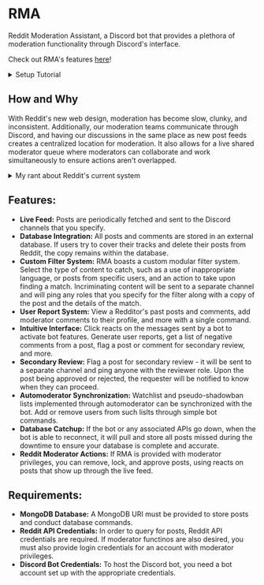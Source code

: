 # RMA
Reddit Moderation Assistant, a Discord bot that provides a plethora of moderation functionality through Discord's interface.

Check out RMA's features [here](https://andrewtong.me/RMA-Website/)!

<details><summary>Setup Tutorial</summary>
MongoDB Basic Setup
1. Create a new project if you do not have one already
2. On the left menu, click "Database Access", then click "ADD NEW DATABASE USER"
3. Select the Authentication Method as "Password", set a username and password for the user and add the user - make note of the username and password as they will be necessary for the connection string
4. Go back to the clusters from the menu on the left and click "Create a New Cluster"
5. On the cluster you created, click the "CONNECT" button
6. Click "Connect using MongoDB Compass"
7. Copy the string and save this to a notepad - make sure to replace the username and password with the user you created (this is the database URI that we will need for our environment variables file)

Discord Bot Basic Setup
1. Log in to the Discord developer portal (https://discord.com/developers/applications)
2. Create a "New Application" and assign the application a name
3. Copy the Client ID to a notepad - we'll need it to invite the bot to your server
4. In the menu on the left, click the "Bot" tab, and click "Add Bot"
5. Copy down the bot's token from this page to a notepad - we'll need to add it to the environment variables later
6. In the following link, replace BOT_CLIENT_ID with the client ID you copied earlier (https://discordapp.com/oauth2/authorize?client_id=BOT_CLIENT_ID&scope=bot)
7. Invite the bot to your server
8. Assign the bot administrator privileges
9. Create any necessary Discord channels - here's an example layout of a server
```
# reddit-posts-and-comments    // Post stream of posts and comments go here
# reddit-filter-pings          // Anything caught by filters you specify will be sent here
# secondary-review             // Any posts that other moderators request secondary review for can be found here
```
10. If you do not already have Discord developer mode on, enable it
`User Settings > Appearance > Developer Mode`
11. Right click the channels you will be using and click "Copy ID" - store these IDs (along with what channel they refer to) for later (we'll need it for the user preferences file later)


Bot Setup Tutorial
1. Verify you have Python 3.x.x installed, the required MongoDB information, and the Discord Bot credentials (see above).
2. Clone the repository
3. Navigate to the repository and install the required dependencies
`pip install -r requirements.txt`
4. Set the required information in environment_variables.py and user_preferences.py
```python
# environment_variables.py
DATABASE_URI - Your MongoDB database URI
REDDIT_CLIENT_ID - Reddit app client ID
REDDIT_CLIENT_SECRET - Reddit app secret
REDDIT_USER_AGENT - String describing the use for your Reddit app (e.g. "Reddit Discord Bot")
REDDIT_USER_USERNAME - Bot account username
REDDIT_USER_PASSWORD - Bot account password
LIVE_DISCORD_BOT_TOKEN - Discord bot token
DEV_DISCORD_BOT_TOKEN - You can ignore this unless you need a separate bot instance for development
PRIORITY_SUBREDDIT - Currently, only one subreddit can support filter sync. Since this is an advanced feature, most users can leave this string empty
HAS_MOD - Set this to True if your bot has moderator privileges in the subreddit (this is redundant to user_preferences and will hopefully be removed in a future commit)
DEV_MODE - Leave this as False unless you are using the bot for development purposes
```
```python
# user_preferences.py
ProdSubredditsAndChannels - Create instances of SubredditAndChannels - this is where you will need to insert the Discord channel IDs acquired from earlier (if you have difficulty with this, see below)
RegexFilters - Any filters that contain regex matches should have their filter names added here - any filters in this array will ensure regex phrases are valid and won't crash your bot instance
Settings.BOT_PREFIX - Specify the prefix for your bot to use
Settings.BOT_SECONDARY_REVIEW_ROLE - Specify the name of the Discord role to ping when a secondary review is requested - ensure your role name has no spaces
BotConsts.POLL_TIMER - The interval (in minutes) between subsequent polls for new posts/comments
```
5. Run the setup script (setup.py)
6. If the setup runs successfully, the bot should be ready to use.

</details>

## How and Why
With Reddit's new web design, moderation has become slow, clunky, and inconsistent. Additionally, our moderation teams communicate through Discord, and having our discussions in the same place as new post feeds creates a centralized location for moderation. It also allows for a live shared moderator queue where moderators can collaborate and work simultaneously to ensure actions aren't overlapped.

<details><summary>My rant about Reddit's current system</summary>
### Problems with Reddit's Moderator Functionality:
- **No Archiving:** If users delete their posts or comments, no history of what they said can be found. If bans are not extensively documented, users can delete their posts and feign innocence, and moderators will be forced to rely on themselves to remember why users were banned. Furthermore, edits on content are not documented and users can also conceal their actions by editing previous comments or posts.
- **No User Comments:** If moderators find troublesome users, there is no ability to tag users so other moderators know to watch out for them.
- **Clunky Interface:** Especially with new Reddit, posts can take several seconds to load. While this may seem trivial, it builds up, especially with large moderation queues.
- **Poor Moderator Action UX/UI:** Also trivial, moderator actions such as post removal/approval are not easily distinguishable among other actions (e.g. saving posts, hiding posts, etc.).
- **New Chat System Rushed:** Reddit also rolled out a new chat system to appeal to newer users, but there were plenty of shortcomings with its implementation. For one, there is no way to dismiss the new chat notification icon unless you either accept or deny the request. On paper this seems fine, but if you choose to deny the request, it automatically deletes the message logs the user has sent. For moderators, this is terrible because if a moderator chooses to ignore a message, they lose all message history. Furthermore, chat rooms are expected to be moderated, yet do not support automoderator filters, a significant issue making moderation very difficult.

### Stopgap Solutions to the above:
- **ceddit and removeddit:** There are sites that archive deleted posts and comments (assuming they have adequate time to archive them), but you cannot query by username, which is often useful for disputing ban appeals.
- **Reddit Enhancement Suite (RES):** RES is a fantastic browser extension that adds lots of helpful tools, including user comments. Unfortunately these only appear if other moderators have the 'Wiki' permission (which in my use case, one of ours didn't).
- **Old Reddit:** Old Reddit can still be used opposed to new Reddit, which has significantly faster loading times. However, the overall interface may be more intimidating to casual users.
</details>

## Features:
- **Live Feed:** Posts are periodically fetched and sent to the Discord channels that you specify.
- **Database Integration:** All posts and comments are stored in an external database. If users try to cover their tracks and delete their posts from Reddit, the copy remains within the database.
- **Custom Filter System:** RMA boasts a custom modular filter system. Select the type of content to catch, such as a use of inappropriate language, or posts from specific users, and an action to take upon finding a match. Incriminating content will be sent to a separate channel and will ping any roles that you specify for the filter along with a copy of the post and the details of the match.
- **User Report System:** View a Redditor's past posts and comments, add moderator comments to their profile, and more with a single command.
- **Intuitive Interface:** Click reacts on the messages sent by a bot to activate bot features. Generate user reports, get a list of negative comments from a post, flag a post or comment for secondary review, and more.
- **Secondary Review:** Flag a post for secondary review - it will be sent to a separate channel and ping anyone with the reviewer role. Upon the post being approved or rejected, the requester will be notified to know when they can proceed.
- **Automoderator Synchronization:** Watchlist and pseudo-shadowban lists implemented through automoderator can be synchronized with the bot. Add or remove users from such lislts through simple bot commands.
- **Database Catchup:** If the bot or any associated APIs go down, when the bot is able to reconnect, it will pull and store all posts missed during the downtime to ensure your database is complete and accurate.
- **Reddit Moderator Actions:** If RMA is provided with moderator privileges, you can remove, lock, and approve posts, using reacts on posts that show up through the live feed.

## Requirements:
- **MongoDB Database:** A MongoDB URI must be provided to store posts and conduct database commands.
- **Reddit API Credentials:** In order to query for posts, Reddit API credentials are required. If moderator functinos are also desired, you must also provide login credentials for an account with moderator privileges.
- **Discord Bot Credentials:** To host the Discord bot, you need a bot account set up with the appropriate credentials.
